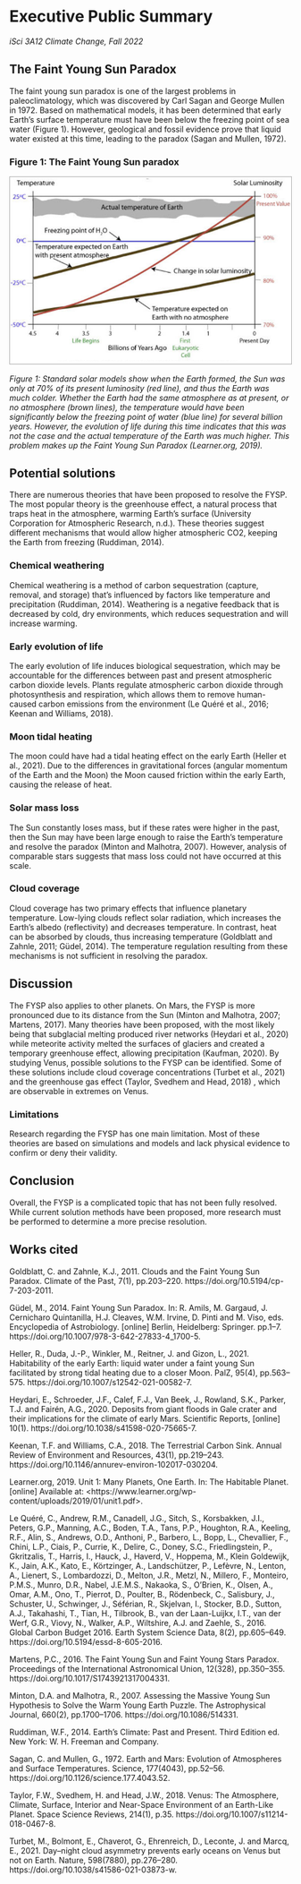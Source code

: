 # Executive Public Summary
*iSci 3A12 Climate Change, Fall 2022*

## The Faint Young Sun Paradox
The faint young sun paradox is one of the largest problems in paleoclimatology, which was discovered by Carl Sagan and George Mullen in 1972. Based on mathematical models, it has been determined that early Earth’s surface temperature must have been below the freezing point of sea water (Figure 1). However, geological and fossil evidence prove that liquid water existed at this time, leading to the paradox (Sagan and Mullen, 1972).

### Figure 1: The Faint Young Sun paradox
<img src="Figure1.png" alt="Time series of station and global annual temperature anomalies" width="700" style="border: 1px solid darkgrey">

*Figure 1: Standard solar models show when the Earth formed, the Sun was only at 70% of its present luminosity (red line), and thus the Earth was much colder. Whether the Earth had the same atmosphere as at present, or no atmosphere (brown lines), the temperature would have been significantly below the freezing point of water (blue line) for several billion years. However, the evolution of life during this time indicates that this was not the case and the actual temperature of the Earth was much higher. This problem makes up the Faint Young Sun Paradox (Learner.org, 2019).*


## Potential solutions
There are numerous theories that have been proposed to resolve the FYSP. The most popular theory is the greenhouse effect, a natural process that traps heat in the atmosphere, warming Earth’s surface (University Corporation for Atmospheric Research, n.d.). These theories suggest different mechanisms that would allow higher atmospheric CO2, keeping the Earth from freezing (Ruddiman, 2014).

### Chemical weathering
Chemical weathering is a method of carbon sequestration (capture, removal, and storage) that’s influenced by factors like temperature and precipitation (Ruddiman, 2014). Weathering is a negative feedback that is decreased by cold, dry environments, which reduces sequestration and will increase warming.

### Early evolution of life
The early evolution of life induces biological sequestration, which may be accountable for the differences between past and present atmospheric carbon dioxide levels. Plants regulate atmospheric carbon dioxide through photosynthesis and respiration, which allows them to remove human-caused carbon emissions from the environment (Le Quéré et al., 2016; Keenan and Williams, 2018).

### Moon tidal heating
The moon could have had a tidal heating effect on the early Earth (Heller et al., 2021). Due to the differences in gravitational forces (angular momentum of the Earth and the Moon) the Moon caused friction within the early Earth, causing the release of heat.

### Solar mass loss
The Sun constantly loses mass, but if these rates were higher in the past, then the Sun may have been large enough to raise the Earth’s temperature and resolve the paradox (Minton and Malhotra, 2007). However, analysis of comparable stars suggests that mass loss could not have occurred at this scale.

### Cloud coverage
Cloud coverage has two primary effects that influence planetary temperature. Low-lying clouds reflect solar radiation, which increases the Earth’s albedo (reflectivity) and decreases temperature. In contrast, heat can be absorbed by clouds, thus increasing temperature (Goldblatt and Zahnle, 2011; Güdel, 2014). The temperature regulation resulting from these mechanisms is not sufficient in resolving the paradox.

## Discussion
The FYSP also applies to other planets. On Mars, the FYSP is more pronounced due to its distance from the Sun (Minton and Malhotra, 2007; Martens, 2017). Many theories have been proposed, with the most likely being that subglacial melting produced river networks (Heydari et al., 2020) while meteorite activity melted the surfaces of glaciers and created a temporary greenhouse effect, allowing precipitation (Kaufman, 2020). By studying Venus, possible solutions to the FYSP can be identified. Some of these solutions include cloud coverage concentrations (Turbet et al., 2021) and the greenhouse gas effect (Taylor, Svedhem and Head, 2018) , which are observable in extremes on Venus.

### Limitations
Research regarding the FYSP has one main limitation. Most of these theories are based on simulations and models and lack physical evidence to confirm or deny their validity.

## Conclusion
Overall, the FYSP is a complicated topic that has not been fully resolved. While current solution methods have been proposed, more research must be performed to determine a more precise resolution.

## Works cited

Goldblatt, C. and Zahnle, K.J., 2011. Clouds and the Faint Young Sun Paradox. Climate of the Past, 7(1), pp.203–220. ht<span>tps://doi.org/<span>10.5194/cp-7-203-2011.

Güdel, M., 2014. Faint Young Sun Paradox. In: R. Amils, M. Gargaud, J. Cernicharo Quintanilla, H.J. Cleaves, W.M. Irvine, D. Pinti and M. Viso, eds. Encyclopedia of Astrobiology. [online] Berlin, Heidelberg: Springer. pp.1–7. ht<span>tps://doi.org<span>/10.1007/978-3-642-27833-4_1700-5.

Heller, R., Duda, J.-P., Winkler, M., Reitner, J. and Gizon, L., 2021. Habitability of the early Earth: liquid water under a faint young Sun facilitated by strong tidal heating due to a closer Moon. PalZ, 95(4), pp.563–575. ht<span>tps://doi<span>.org/10.1007/s12542-021-00582-7.

Heydari, E., Schroeder, J.F., Calef, F.J., Van Beek, J., Rowland, S.K., Parker, T.J. and Fairén, A.G., 2020. Deposits from giant floods in Gale crater and their implications for the climate of early Mars. Scientific Reports, [online] 10(1). h<span>ttps://doi<span>.org/10.1038/s41598-020-75665-7.

Keenan, T.F. and Williams, C.A., 2018. The Terrestrial Carbon Sink. Annual Review of Environment and Resources, 43(1), pp.219–243. ht<span>tps://doi<span>.org/10.1146/annurev-environ-102017-030204.

Learner.org, 2019. Unit 1: Many Planets, One Earth. In: The Habitable Planet. [online] Available at: <htt<span>ps://ww<span>w.learner.org<span>/wp-content/uploads/2019/01/unit1.pdf>.   
  
Le Quéré, C., Andrew, R.M., Canadell, J.G., Sitch, S., Korsbakken, J.I., Peters, G.P., Manning, A.C., Boden, T.A., Tans, P.P., Houghton, R.A., Keeling, R.F., Alin, S., Andrews, O.D., Anthoni, P., Barbero, L., Bopp, L., Chevallier, F., Chini, L.P., Ciais, P., Currie, K., Delire, C., Doney, S.C., Friedlingstein, P., Gkritzalis, T., Harris, I., Hauck, J., Haverd, V., Hoppema, M., Klein Goldewijk, K., Jain, A.K., Kato, E., Körtzinger, A., Landschützer, P., Lefèvre, N., Lenton, A., Lienert, S., Lombardozzi, D., Melton, J.R., Metzl, N., Millero, F., Monteiro, P.M.S., Munro, D.R., Nabel, J.E.M.S., Nakaoka, S., O’Brien, K., Olsen, A., Omar, A.M., Ono, T., Pierrot, D., Poulter, B., Rödenbeck, C., Salisbury, J., Schuster, U., Schwinger, J., Séférian, R., Skjelvan, I., Stocker, B.D., Sutton, A.J., Takahashi, T., Tian, H., Tilbrook, B., van der Laan-Luijkx, I.T., van der Werf, G.R., Viovy, N., Walker, A.P., Wiltshire, A.J. and Zaehle, S., 2016. Global Carbon Budget 2016. Earth System Science Data, 8(2), pp.605–649. ht<span>tps://doi.<span>org/10.5194/essd-8-605-2016.

Martens, P.C., 2016. The Faint Young Sun and Faint Young Stars Paradox. Proceedings of the International Astronomical Union, 12(328), pp.350–355. ht<span>tps://doi<span>.org/10.1017/S1743921317004331.

Minton, D.A. and Malhotra, R., 2007. Assessing the Massive Young Sun Hypothesis to Solve the Warm Young Earth Puzzle. The Astrophysical Journal, 660(2), pp.1700–1706. ht<span>tps://doi<span>.org/10.1086/514331.

Ruddiman, W.F., 2014. Earth’s Climate: Past and Present. Third Edition ed. New York: W. H. Freeman and Company.

Sagan, C. and Mullen, G., 1972. Earth and Mars: Evolution of Atmospheres and Surface Temperatures. Science, 177(4043), pp.52–56. ht<span>tps://doi<span>.org/10.1126/science.177.4043.52.

Taylor, F.W., Svedhem, H. and Head, J.W., 2018. Venus: The Atmosphere, Climate, Surface, Interior and Near-Space Environment of an Earth-Like Planet. Space Science Reviews, 214(1), p.35. htt<span>ps://doi.<span>org/10.1007/s11214-018-0467-8.

Turbet, M., Bolmont, E., Chaverot, G., Ehrenreich, D., Leconte, J. and Marcq, E., 2021. Day–night cloud asymmetry prevents early oceans on Venus but not on Earth. Nature, 598(7880), pp.276–280. ht<span>tps://doi.<span>org/10.1038/s41586-021-03873-w.
